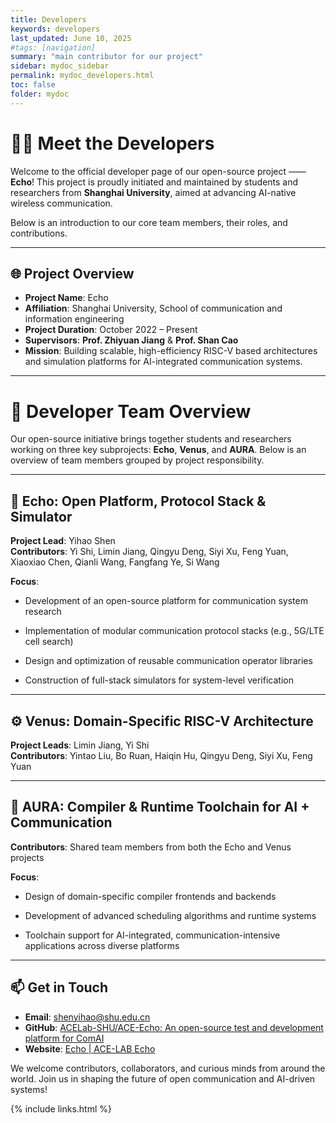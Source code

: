 ```yaml
---
title: Developers
keywords: developers
last_updated: June 10, 2025
#tags: [navigation]
summary: "main contributor for our project"
sidebar: mydoc_sidebar
permalink: mydoc_developers.html
toc: false
folder: mydoc
---
```


# 👨‍💻 Meet the Developers

Welcome to the official developer page of our open-source project —— **Echo**! This project is proudly initiated and maintained by students and researchers from **Shanghai University**, aimed at advancing AI-native wireless communication.

Below is an introduction to our core team members, their roles, and contributions.

---

## 🌐 Project Overview

- **Project Name**: Echo  
- **Affiliation**: Shanghai University, School of communication and information engineering
- **Project Duration**: October 2022 – Present  
- **Supervisors**:  **Prof. Zhiyuan Jiang**  & **Prof. Shan Cao**
- **Mission**: Building scalable, high-efficiency RISC-V based architectures and simulation platforms for AI-integrated communication systems.

---

# 👥 Developer Team Overview

Our open-source initiative brings together students and researchers working on three key subprojects: **Echo**, **Venus**, and **AURA**. Below is an overview of team members grouped by project responsibility.

---

## 🔁 Echo: Open Platform, Protocol Stack & Simulator

**Project Lead**: Yihao Shen  
**Contributors**: Yi Shi, Limin Jiang, Qingyu Deng, Siyi Xu, Feng Yuan, Xiaoxiao Chen, Qianli Wang, Fangfang Ye, Si Wang

**Focus**:

* Development of an open-source platform for communication system research

* Implementation of modular communication protocol stacks (e.g., 5G/LTE cell search)

* Design and optimization of reusable communication operator libraries

* Construction of full-stack simulators for system-level verification

* * *

⚙️ Venus: Domain-Specific RISC-V Architecture
---------------------------------------------

**Project Leads**: Limin Jiang, Yi Shi  
**Contributors**: Yintao Liu, Bo Ruan, Haiqin Hu, Qingyu Deng, Siyi Xu, Feng Yuan

* * *

🧠 AURA: Compiler & Runtime Toolchain for AI + Communication
------------------------------------------------------------

**Contributors**: Shared team members from both the Echo and Venus projects

**Focus**:

* Design of domain-specific compiler frontends and backends

* Development of advanced scheduling algorithms and runtime systems

* Toolchain support for AI-integrated, communication-intensive applications across diverse platforms

---



## 📫 Get in Touch

- **Email**: shenyihao@shu.edu.cn
- **GitHub**: [ACELab-SHU/ACE-Echo: An open-source test and development platform for ComAI](https://github.com/ACELab-SHU/ACE-Echo)
- **Website**: [Echo | ACE-LAB Echo](https://acelab-shu.github.io/ACE-Echo/)

We welcome contributors, collaborators, and curious minds from around the world. Join us in shaping the future of open communication and AI-driven systems!

{% include links.html %}
